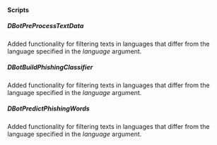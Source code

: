 
#### Scripts
##### DBotPreProcessTextData
Added functionality for filtering texts in languages that differ from the language specified in the *language* argument.
##### DBotBuildPhishingClassifier
Added functionality for filtering texts in languages that differ from the language specified in the *language* argument.
##### DBotPredictPhishingWords
Added functionality for filtering texts in languages that differ from the language specified in the *language* argument.
